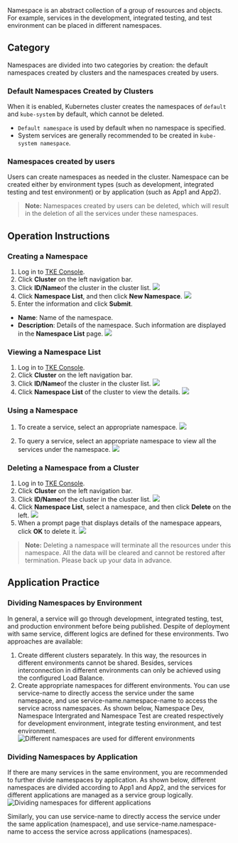 Namespace is an abstract collection of a group of resources and objects. For example, services in the development, integrated testing, and test environment can be placed in different namespaces.
## Category
Namespaces are divided into two categories by creation: the default namespaces created by clusters and the namespaces created by users.
### Default Namespaces Created by Clusters 
When it is enabled, Kubernetes cluster creates the namespaces of `default` and `kube-system` by default, which cannot be deleted.
 - `Default namespace` is used by default when no namespace is specified.
 - System services are generally recommended to be created in `kube-system namespace`.

### Namespaces created by users
Users can create namespaces as needed in the cluster. Namespace can be created either by environment types (such as development, integrated testing and test environment) or by application (such as App1 and App2).
>**Note:**
> Namespaces created by users can be deleted, which will result in the deletion of all the services under these namespaces.

## Operation Instructions
### Creating a Namespace
1. Log in to [TKE Console](https://console.cloud.tencent.com/ccs).
2. Click **Cluster** on the left navigation bar.
3. Click **ID/Name**of the cluster in the cluster list.
  ![](https://main.qcloudimg.com/raw/105d21df1caaf495b2f8400fd1257f93.png)
4. Click **Namespace List**, and then click **New Namespace**.
  ![](https://main.qcloudimg.com/raw/66abeaaf6fa747a09149f8fbe06dd620.png)
5. Enter the information and click **Submit**.
 - **Name**: Name of the namespace.
 - **Description**: Details of the namespace. Such information are displayed in the **Namespace List** page.
![](https://main.qcloudimg.com/raw/e5aee6a89f7681e5230e1e20919f99a4.png)

### Viewing a Namespace List
1. Log in to [TKE Console](https://console.cloud.tencent.com/ccs).
2. Click **Cluster** on the left navigation bar.
3. Click **ID/Name**of the cluster in the cluster list.
![](https://main.qcloudimg.com/raw/ea7d8e963eefb979d6ca849bba2c8c27.png)
4. Click **Namespace List** of the cluster to view the details.
![](https://main.qcloudimg.com/raw/1a908c5b476728dae38aa5c047e5fb7a.png)

### Using a Namespace
1. To create a service, select an appropriate namespace.
![](https://main.qcloudimg.com/raw/a795b2542997eb1d88c8df00a0582c25.png)

2. To query a service, select an appropriate namespace to view all the services under the namespace.
![](https://main.qcloudimg.com/raw/ca64452d2e21c7cb37aa9397cb0a1236.png)

### Deleting a Namespace from a Cluster
1. Log in to [TKE Console](https://console.cloud.tencent.com/ccs).
2. Click **Cluster** on the left navigation bar.
3. Click **ID/Name**of the cluster in the cluster list.
![](https://main.qcloudimg.com/raw/a022244321da47ed4ecf1216bcda28d4.png)
4. Click **Namespace List**, select a namespace, and then click **Delete** on the left.
![](https://main.qcloudimg.com/raw/90e5e7377965428fa80db0b3280329ec.png)
5. When a prompt page that displays details of the namespace appears, click **OK** to delete it.
![](https://main.qcloudimg.com/raw/f59c131872a452975fdfe45449de2ca8.png)
>**Note:**
> Deleting a namespace will terminate all the resources under this namespace. All the data will be cleared and cannot be restored after termination. Please back up your data in advance.

## Application Practice
### Dividing Namespaces by Environment
In general, a service will go through development, integrated testing, test, and production environment before being published. Despite of deployment with same service, different logics are defined for these environments. Two approaches are available:
1. Create different clusters separately. In this way, the resources in different environments cannot be shared. Besides, services interconnection in different environments can only be achieved using the configured Load Balance.
2. Create appropriate namespaces for different environments. You can use service-name to directly access the service under the same namespace, and use service-name.namespace-name to access the service across namespaces.
As shown below, Namespace Dev, Namespace Intergrated and Namespace Test are created respectively for development environment, integrate testing environment, and test environment.
![Different namespaces are used for different environments](https://mc.qcloudimg.com/static/img/045ec0b79b88de1e4891c55904bc73bb/image.png)

### Dividing Namespaces by Application
If there are many services in the same environment, you are recommended to further divide namespaces by application. As shown below, different namespaces are divided according to App1 and App2, and the services for different applications are managed as a service group logically.
![Dividing namespaces for different applications](https://mc.qcloudimg.com/static/img/351a4eeeb0235692227093b6802aeaea/image.png)

Similarly, you can use service-name to directly access the service under the same application (namespace), and use service-name.namespace-name to access the service across applications (namespaces).

